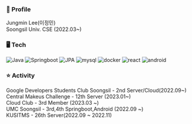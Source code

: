 
### 📌 Profile

Jungmin Lee(이정민)  
Soongsil Univ. CSE (2022.03~)

### 🖥️ Tech
![Java](https://img.shields.io/badge/Java-3776AB?style=flat-square&logo=mysql&logoColor=white)
![Springboot](https://img.shields.io/badge/springboot-6DB33F?style=flat-square&logo=springboot&logoColor=white)
![JPA](https://img.shields.io/badge/JPA-%23ED8B00?style=flat-square&logo=jpa&logoColor=white)
![mysql](https://img.shields.io/badge/Mysql-4479A1?style=flat-square&logo=mysql&logoColor=white)
![docker](https://img.shields.io/badge/Docker-2496ED?style=flat-square&logo=Docker&logoColor=white)
![react](https://img.shields.io/badge/React-61DAFB?style=flat-square&logo=React&logoColor=white)
![android](https://img.shields.io/badge/Android-3DDC84?style=flat-square&logo=Android&logoColor=white)


### ⭐ Activity

Google Developers Students Club Soongsil - 2nd Server/Cloud(2022.09~)  
Central Makeus Challenge - 12th Server (2023.01~)  
Cloud Club - 3rd Member (2023.03 ~)      
UMC Soongsil - 3rd,4th Springboot,Android (2022.09 ~)    
KUSITMS - 26th Server(2022.09 ~ 2022.11)
